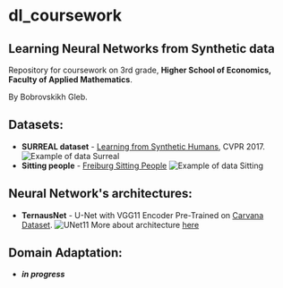 # dl_coursework
## Learning Neural Networks from Synthetic data
Repository for coursework on 3rd grade, **Higher School of Economics, Faculty of Applied Mathematics**.

By Bobrovskikh Gleb.

## Datasets:
* **SURREAL dataset** - [Learning from Synthetic Humans](https://arxiv.org/abs/1701.01370), CVPR 2017.
  ![Example of data Surreal](https://habrastorage.org/webt/ce/tf/fi/cetffiraki6tcixubke1zlius84.png)
* **Sitting people** - [Freiburg Sitting People](http://www2.informatik.uni-freiburg.de/~oliveira/dataset.html)
  ![Example of data Sitting](https://habrastorage.org/webt/vm/nk/pn/vmnkpn-6hianmdtb07ibjdhqh2c.png)
## Neural Network's architectures:
* **TernausNet** - U-Net with VGG11 Encoder Pre-Trained on [Carvana Dataset](https://www.kaggle.com/c/carvana-image-masking-challenge/data). 
![UNet11](https://habrastorage.org/webt/hu/ji/ir/hujiirvpgpf7eswq88h_x7ahliw.png)
More about architecture [here](http://github.com/ternaus/TernausNet)

## Domain Adaptation:
* **_in progress_** 
